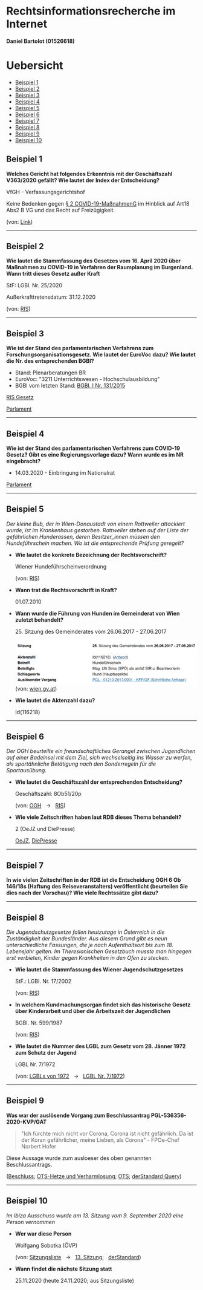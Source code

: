 # Rechtsinformationsrecherche im Internet

#### Daniel Bartolot (01526618)

# Uebersicht

-   [Beispiel 1](#beispiel-1)
-   [Beispiel 2](#beispiel-2)
-   [Beispiel 3](#beispiel-3)
-   [Beispiel 4](#beispiel-4)
-   [Beispiel 5](#beispiel-5)
-   [Beispiel 6](#beispiel-6)
-   [Beispiel 7](#beispiel-7)
-   [Beispiel 8](#beispiel-8)
-   [Beispiel 9](#beispiel-9)
-   [Beispiel 10](#beispiel-10)

## Beispiel 1
**Welches Gericht hat folgendes Erkenntnis mit der Geschäftszahl V363/2020 gefällt? Wie lautet der Index der Entscheidung?**

VfGH - Verfassungsgerichtshof


Keine Bedenken gegen [§ 2 COVID-19-MaßnahmenG](https://360.lexisnexis.at/d/L-20011073-P2?origin=lk) im Hinblick auf Art18 Abs2 B VG und das Recht auf Freizügigkeit.


(von: [Link](https://360.lexisnexis.at/d/entscheidungen-ris/vfgh_v3632020/u_verfassung_VfGH_2020_JFT_20200714_20V_98c362de47))

* * *

## Beispiel 2
**Wie lautet die Stammfassung des Gesetzes vom 16. April 2020 über Maßnahmen zu COVID-19 in Verfahren der Raumplanung im Burgenland. Wann tritt dieses Gesetz außer Kraft**


StF: LGBl. Nr. 25/2020


Außerkrafttretensdatum: 31.12.2020


(von: [RIS](https://www.ris.bka.gv.at/eli/lgbl/BU/2020/25/P0/LBG40022491?ResultFunctionToken=e042da39-1b83-4153-bc8f-b79ef2eb19cc&Position=1&SkipToDocumentPage=True&Abfrage=Landesnormen&Kundmachungsorgan=&Bundesland=Burgenland&BundeslandDefault=Burgenland&Index=&Titel=&Gesetzesnummer=&VonArtikel=&BisArtikel=&VonParagraf=&BisParagraf=&VonAnlage=&BisAnlage=&Typ=&Kundmachungsnummer=&Unterzeichnungsdatum=&FassungVom=23.11.2020&VonInkrafttretedatum=&BisInkrafttretedatum=&VonAusserkrafttretedatum=&BisAusserkrafttretedatum=&NormabschnittnummerKombination=Und&ImRisSeitVonDatum=&ImRisSeitBisDatum=&ImRisSeit=Undefined&ResultPageSize=100&Suchworte=COVID-19))

* * *

## Beispiel 3
**Wie ist der Stand des parlamentarischen Verfahrens zum Forschungsorganisationsgesetz. Wie lautet der EuroVoc dazu? Wie lautet die Nr. des entsprechenden BGBl?**

- Stand: Plenarberatungen BR
- EuroVoc: "3211 Unterrichtswesen - Hochschulausbildung"
- BGBl vom letzten Stand: [BGBl. I Nr. 131/2015](https://www.ris.bka.gv.at/Dokument.wxe?Abfrage=BgblAuth&Dokumentnummer=BGBLA_2015_I_131)

[RIS Gesetz](https://www.ris.bka.gv.at/eli/bgbl/1981/341/P0/NOR11009705?ResultFunctionToken=40d0b1a8-5b27-404e-b72b-2f878fefb7b9&Position=1&SkipToDocumentPage=True&Abfrage=Gesamtabfrage&SearchInAsylGH=True&SearchInAvn=True&SearchInAvsv=True&SearchInBegut=True&SearchInBgblAlt=True&SearchInBgblAuth=True&SearchInBgblPdf=True&SearchInBks=True&SearchInBundesnormen=True&SearchInDok=True&SearchInDsk=True&SearchInErlaesse=True&SearchInGbk=True&SearchInGemeinderecht=True&SearchInJustiz=True&SearchInKmGer=True&SearchInBvwg=True&SearchInLvwg=True&SearchInLgbl=True&SearchInLgblNO=True&SearchInLgblAuth=True&SearchInLandesnormen=True&SearchInNormenliste=True&SearchInPruefGewO=True&SearchInPvak=True&SearchInRegV=True&SearchInSpg=True&SearchInUbas=True&SearchInUmse=True&SearchInUpts=True&SearchInUvs=True&SearchInVerg=True&SearchInVfgh=True&SearchInVwgh=True&ImRisSeitVonDatum=&ImRisSeitBisDatum=&ImRisSeit=Undefined&ResultPageSize=100&Suchworte=Forschungsorganisationsgesetz)



[Parlament](https://www.parlament.gv.at/PAKT/VHG/XXV/I/I_00797/index.shtml)

* * *

## Beispiel 4
**Wie ist der Stand des parlamentarischen Verfahrens zum COVID-19 Gesetz? Gibt es eine Regierungsvorlage dazu? Wann wurde es im NR eingebracht?**

- 14.03.2020 - Einbringung im Nationalrat

[Parlament](https://www.parlament.gv.at/PAKT/VHG/XXVII/A/A_00396/index.shtml)



* * *

## Beispiel 5
_Der kleine Bub, der in Wien-Donaustadt von einem Rottweiler attackiert wurde, ist im Krankenhaus gestorben. Rottweiler stehen auf der Liste der gefährlichen Hunderassen, deren Besitzer_innen müssen den Hundeführschein machen. Wo ist die entsprechende Prüfung geregelt?_

- **Wie lautet die konkrete Bezeichnung der Rechtsvorschrift?**

    Wiener Hundeführscheinverordnung

    (von: [RIS](https://www.ris.bka.gv.at/eli/lgbl/WI/2005/59/P0/LWI40003955?ResultFunctionToken=deea74b4-595e-47ab-9e5b-5497a7260503&Position=1&SkipToDocumentPage=True&Abfrage=Gesamtabfrage&SearchInAsylGH=True&SearchInAvn=True&SearchInAvsv=True&SearchInBegut=True&SearchInBgblAlt=True&SearchInBgblAuth=True&SearchInBgblPdf=True&SearchInBks=True&SearchInBundesnormen=True&SearchInDok=True&SearchInDsk=True&SearchInErlaesse=True&SearchInGbk=True&SearchInGemeinderecht=True&SearchInJustiz=True&SearchInKmGer=True&SearchInBvwg=True&SearchInLvwg=True&SearchInLgbl=True&SearchInLgblNO=True&SearchInLgblAuth=True&SearchInLandesnormen=True&SearchInNormenliste=True&SearchInPruefGewO=True&SearchInPvak=True&SearchInRegV=True&SearchInSpg=True&SearchInUbas=True&SearchInUmse=True&SearchInUpts=True&SearchInUvs=True&SearchInVerg=True&SearchInVfgh=True&SearchInVwgh=True&ImRisSeitVonDatum=&ImRisSeitBisDatum=&ImRisSeit=Undefined&ResultPageSize=100&Suchworte=Wiener+Hundef%c3%bchrscheinverordnung))

- **Wann trat die Rechtsvorschrift in Kraft?**

    01.07.2010


- **Wann wurde die Führung von Hunden im Gemeinderat von Wien zuletzt behandelt?**

    25\. Sitzung des Gemeinderates vom 26.06.2017 - 27.06.2017

    ![](img/bsp05_01.png)
    (von: [wien.gv.at](https://www.wien.gv.at/infodat/ergdt?detvid=116218))

- **Wie lautet die Aktenzahl dazu?**

    Id(116218)


* * *

## Beispiel 6
_Der OGH beurteilte ein freundschaftliches Gerangel zwischen Jugendlichen auf einer Badeinsel mit dem Ziel, sich wechselseitig ins Wasser zu werfen, als sportähnliche Betätigung nach den Sonderregeln für die Sportausübung._

- **Wie lautet die Geschäftszahl der entsprechenden Entscheidung?**

    Geschäftszahl: 8Ob51/20p

    (von: [OGH](https://www.ogh.gv.at/entscheidungen/entscheidungen-ogh/schwerer-unfall-bei-rangelei-auf-einer-badeinsel/)
    &nbsp; -> &nbsp;
    [RIS](https://www.ris.bka.gv.at/Dokument.wxe?Abfrage=Justiz&Gericht=&Rechtssatznummer=&Rechtssatz=&Fundstelle=&AenderungenSeit=Undefined&SucheNachRechtssatz=False&SucheNachText=True&GZ=8Ob51%2f20p&VonDatum=&BisDatum=13.10.2020&Norm=&ImRisSeitVonDatum=&ImRisSeitBisDatum=&ImRisSeit=Undefined&ResultPageSize=100&Suchworte=&Position=1&SkipToDocumentPage=true&ResultFunctionToken=7da703f3-a329-41a3-a22f-a0947cce01d2&Dokumentnummer=JJT_20200825_OGH0002_0080OB00051_20P0000_000))

- **Wie viele Zeitschriften haben laut RDB dieses Thema behandelt?**

    2 (OeJZ und DiePresse)

    [OeJZ](https://rdb.manz.at/document/rdb.tso.ENoejzevblls2020221104?execution=e1s5&highlight=Rangelei+Badeinsel),
    [DiePresse](https://rdb.manz.at/document/rdb.tso.LIdiepresse20204303?execution=e1s5&highlight=Rangelei+Badeinsel)




* * *

## Beispiel 7
**In wie vielen Zeitschriften in der RDB ist die Entscheidung OGH 6 Ob 146/18s (Haftung des Reiseveranstalters) veröffentlicht (beurteilen Sie dies nach der Vorschau)? Wie viele Rechtssätze gibt dazu?**



>>>>



* * *

## Beispiel 8
_Die Jugendschutzgesetze fallen heutzutage in Österreich in die Zuständigkeit der Bundesländer. Aus diesem Grund gibt es neun unterschiedliche Fassungen, die je nach Aufenthaltsort bis zum 18. Lebensjahr gelten. Im Theresianischen Gesetzbuch musste man hingegen erst verbieten, Kinder gegen Krankheiten in den Ofen zu stecken._

- **Wie lautet die Stammfassung des Wiener Jugendschutzgesetzes**

    StF.: LGBl. Nr. 17/2002

    (von: [RIS](https://www.ris.bka.gv.at/eli/lgbl/WI/2002/17/P0/LWI40005039?ResultFunctionToken=62c1efb6-678b-4075-b25f-df6e564d05b8&Position=1&SkipToDocumentPage=True&Abfrage=Landesnormen&Kundmachungsorgan=&Bundesland=Wien&BundeslandDefault=Wien&Index=&Titel=&Gesetzesnummer=&VonArtikel=&BisArtikel=&VonParagraf=&BisParagraf=&VonAnlage=&BisAnlage=&Typ=&Kundmachungsnummer=&Unterzeichnungsdatum=&FassungVom=23.11.2020&VonInkrafttretedatum=&BisInkrafttretedatum=&VonAusserkrafttretedatum=&BisAusserkrafttretedatum=&NormabschnittnummerKombination=Und&ImRisSeitVonDatum=&ImRisSeitBisDatum=&ImRisSeit=Undefined&ResultPageSize=100&Suchworte=Jugendschutzgesetz))

- **In welchem Kundmachungsorgan findet sich das historische Gesetz über Kinderarbeit und über die Arbeitszeit der Jugendlichen**

    BGBl. Nr. 599/1987

    (von: [RIS](https://www.ris.bka.gv.at/eli/bgbl/1987/599/P0/NOR40122527?ResultFunctionToken=da8c9a5b-fdbb-47ac-8f05-5010bd1d4551&Position=1&SkipToDocumentPage=True&Abfrage=Bundesnormen&Kundmachungsorgan=&Index=&Titel=&Gesetzesnummer=&VonArtikel=&BisArtikel=&VonParagraf=&BisParagraf=&VonAnlage=&BisAnlage=&Typ=&Kundmachungsnummer=&Unterzeichnungsdatum=&FassungVom=23.11.2020&VonInkrafttretedatum=&BisInkrafttretedatum=&VonAusserkrafttretedatum=&BisAusserkrafttretedatum=&NormabschnittnummerKombination=Und&ImRisSeitVonDatum=&ImRisSeitBisDatum=&ImRisSeit=Undefined&ResultPageSize=100&Suchworte=Bundesgesetz+%c3%bcber+die+Besch%c3%a4ftigung+von+Kindern+und+Jugendlichen+1987+-))

- **Wie lautet die Nummer des LGBL zum Gesetz vom 28. Jänner 1972 zum Schutz der Jugend**

    LGBL Nr. 7/1972

    (von: [LGBLs von 1972](http://alex.onb.ac.at/cgi-content/alex?apm=0&aid=lgw&datum=1972)
    &nbsp; -> &nbsp;
    [LGBL Nr. 7/1972](http://alex.onb.ac.at/cgi-content/alex?aid=lgw&datum=1972&page=21&size=45))



* * *

## Beispiel 9
**Was war der auslösende Vorgang zum Beschlussantrag PGL-536356-2020-KVP/GAT**

>"Ich fürchte mich nicht vor Corona, Corona ist nicht gefährlich. Da ist der Koran gefährlicher, meine Lieben, als Corona" - FPOe-Chef Norbert Hofer

Diese Aussage wurde zum ausloeser des oben genannten Beschlussantrags.

([Beschluss](https://www.wien.gv.at/ma08/infodat/2020/pgl-536356-2020-kvp-gat.pdf);
[OTS-Hetze und Verharmlosung](https://www.ots.at/presseaussendung/OTS_20200624_OTS0192/omar-al-rawi-spoe-rote-karte-fuer-hetze-und-verharmlosungis);
[OTS](https://www.ots.at/presseaussendung/OTS_20200624_OTS0191/70-wiener-gemeinderat-4);
[derStandard Query](https://www.derstandard.at/search?n=&fd=2020-06-15&td=2020-06-25&s=score&query=Norbert+hofer))

* * *

## Beispiel 10
_Im Ibiza Ausschuss wurde am 13. Sitzung vom 9. September 2020 eine Person vernommen_
- **Wer war diese Person**

    Wolfgang Sobotka (ÖVP)

    (von: [Sitzungsliste](https://www.parlament.gv.at/PAKT/VHG/XXVII/A-USA/A-USA_00002_00906/index.shtml#tab-Sitzungsueberblick)
    &nbsp; -> &nbsp;
    [13. Sitzung](https://www.parlament.gv.at/PAKT/VHG/XXVII/A-USA/A-USA_00002_00906/TO_04561557.pdf); &nbsp;
    [derStandard](https://www.derstandard.at/story/2000119473671/ladungsliste-fuer-ibiza-u-auschuss-veroeffentlicht))

- **Wann findet die nächste Sitzung statt**

    25.11.2020 (heute 24.11.2020; aus Sitzungsliste)
